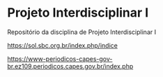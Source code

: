 # Projeto Interdisciplinar I
Repositório da disciplina de Projeto Interdisciplinar I


https://sol.sbc.org.br/index.php/indice

https://www-periodicos-capes-gov-br.ez109.periodicos.capes.gov.br/index.php
